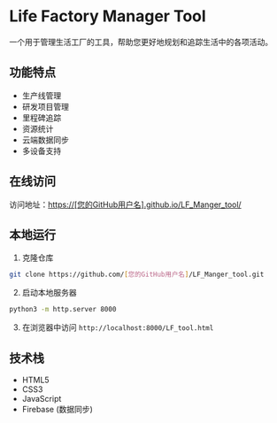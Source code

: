 # Life Factory Manager Tool

一个用于管理生活工厂的工具，帮助您更好地规划和追踪生活中的各项活动。

## 功能特点

- 生产线管理
- 研发项目管理
- 里程碑追踪
- 资源统计
- 云端数据同步
- 多设备支持

## 在线访问

访问地址：[https://[您的GitHub用户名].github.io/LF_Manger_tool/](https://[您的GitHub用户名].github.io/LF_Manger_tool/)

## 本地运行

1. 克隆仓库
```bash
git clone https://github.com/[您的GitHub用户名]/LF_Manger_tool.git
```

2. 启动本地服务器
```bash
python3 -m http.server 8000
```

3. 在浏览器中访问 `http://localhost:8000/LF_tool.html`

## 技术栈

- HTML5
- CSS3
- JavaScript
- Firebase (数据同步) 
